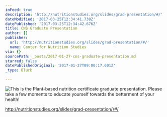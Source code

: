 ```yaml
---
inFeed: true
description: 'http://nutritionstudies.org/slides/grad-presentation/#/'
dateModified: '2017-03-25T12:34:41.730Z'
datePublished: '2017-03-25T12:34:42.676Z'
title: CNS Graduate Presentation
author: []
publisher:
  url: 'http://nutritionstudies.org/slides/grad-presentation/#/'
  name: Center for Nutrition Studies
via: {}
sourcePath: _posts/2017-01-27-cns-graduate-presentation.md
starred: false
datePublishedOriginal: '2017-01-27T09:00:17.601Z'
_type: Blurb

---
```

![This is the Plant-based nutrition certificate graduate presentation. Please take a few moments to educate yourself towards the betterment of your health!](https://imgflo.herokuapp.com/graph/2b2431f8e7ba7b0/8ec304cdace216b2c14e83e0f8f2df5f/croprotate.jpg?cropheight=3262&cropwidth=4912&degrees=0&input=https%3A%2F%2Fthe-grid-user-content.s3-us-west-2.amazonaws.com%2F2e108d2b-12a5-4616-854d-d626ee934dac.jpg&x=0&y=0)

http://nutritionstudies.org/slides/grad-presentation/\#/